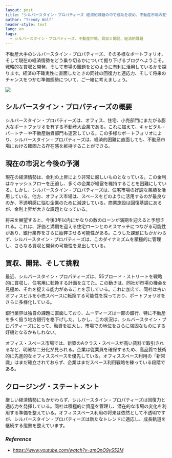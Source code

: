 ```yaml
---
layout: post
title: "シルバースタイン・プロパティーズ 経済的課題の中で成功を収め、不動産市場の変化に対応する "
author: "Trendy Wolf"
header-style: text
lang: en
tags:
  - シルバースタイン・プロパティーズ、不動産市場、買収と開発、経済的課題
---
```


不動産大手のシルバースタイン・プロパティーズ、その多様なポートフォリオ、そして現在の経済情勢をどう乗り切るかについて掘り下げるブログへようこそ。戦略的な買収と開発、そして市場の難題をどのように有利に活用しているかを探ります。経済の不確実性に直面したときの同社の回復力と適応力、そして将来のチャンスをつかむ準備態勢について、ご一緒に考えましょう。

<img
    src="https://i.ytimg.com/vi/zmQnO9yS52M/hqdefault.jpg"
/>




## シルバースタイン・プロパティーズの概要

シルバースタイン・プロパティーズは、オフィス、住宅、小売部門にまたがる膨大なポートフォリオを有する不動産大企業である。これに加えて、キャピタル・パートナーや不動産融資部門も運営している。この多様なポートフォリオにより、シルバースタイン・プロパティーズは、経済的困難に直面しても、不動産市場における確固たる存在感を維持することができる。

## 現在の市況と今後の予測

現在の経済情勢は、金利の上昇により非常に厳しいものとなっている。この金利はキャッシュフローを圧迫し、多くの企業が経営を維持することを困難にしている。しかし、シルバースタイン・プロパティーズは、住宅市場の好調な業績を活用している。他方、オフィス市場は、スペースをどのように活用するのが最良なのか、不透明感に悩む企業のために減速している。商業施設は回復基調にあるが、金利上昇が大きな課題となっている。

将来を展望すると、今後3年以内にかなりの数のローンが満期を迎えると予想される。これは、評価と満期を迎える住宅ローンとのミスマッチにつながる可能性があり、銀行業界をさらに疲弊させる可能性がある。こうした課題にもかかわらず、シルバースタイン・プロパティーズは、このダイナミズムを積極的に管理し、さらなる買収と開発の可能性を見出している。

## 買収、開発、そして挑戦

最近、シルバースタイン・プロパティーズは、55ブロード・ストリートを戦略的に買収し、住宅用に転換する計画を立てた。この動きは、同社が市場の機会を見極め、それを捉える能力があることを示している。これに加えて、同社は古いオフィスビルを小売スペースに転換する可能性を探っており、ポートフォリオをさらに多様化している。

銀行業界は独自の課題に直面しており、ムーディーズは一部の銀行、特に不動産を多く扱う地方銀行を格下げした。しかし、この状況は、シルバースタイン・プロパティーズにとって、融資を拡大し、市場での地位をさらに強固なものにする好機となるかもしれない。

オフィス・スペース市場では、新築のAクラス・スペースが高い賃料で取引されるなど、明確な二分化が見られる。企業は従業員を確保するため、高品質で技術的に先進的なオフィススペースを優先している。オフィススペース利用の「新常識」はまだ確立されておらず、企業はまだスペース利用戦略を練っている段階である。

## クロージング・ステートメント

厳しい経済情勢にもかかわらず、シルバースタイン・プロパティーズは回復力と適応力を発揮している。同社は積極的に資産を管理し、潜在的な市場の変化を利用する準備を整えている。オフィススペース利用の将来は依然として不透明ですが、シルバースタイン・プロパティーズは新たなトレンドに適応し、成長軌道を継続する態勢を整えています。


### _Reference_
- _https://www.youtube.com/watch?v=zmQnO9yS52M_


